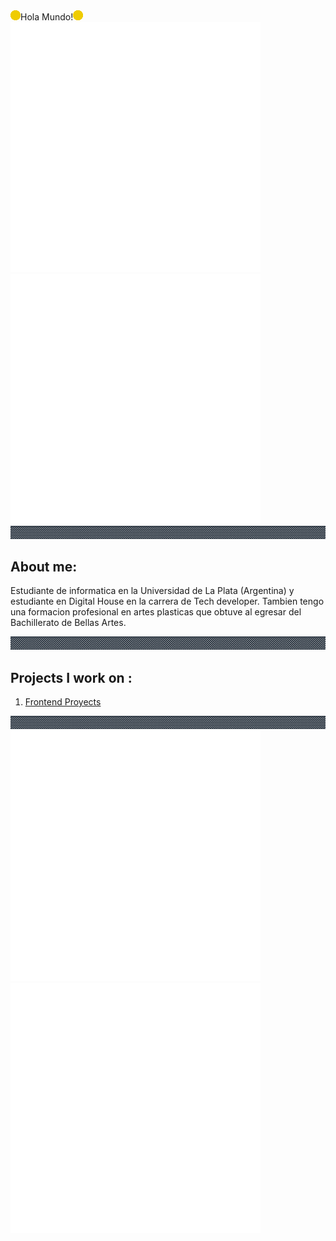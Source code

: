<div aling="center"><img src="img/Moneda_muestra.gif# alt="Explosion">Hola Mundo!<img src="img/Moneda_muestra.gif# alt="Explosion"></div>

<div>
  <img src="img/expl.gif# alt="Explosion">
  <img src="img/expl.gif# alt="Explosion">
</div>


<div aling="center">
    <img src="img/Guardaanim2.gif" alt="Guarda">
</div>

## About me: 

<p>
    Estudiante de informatica en la Universidad de La Plata (Argentina) y estudiante en Digital House en la carrera de Tech developer.
    Tambien tengo una formacion profesional en artes plasticas que obtuve al egresar del Bachillerato de Bellas Artes.
</p>
<div aling="center">
    <img src="img/Guardaanim2.gif# alt="Guarda">
</div>
                                               
## Projects I work on :                                              
 
<ol>                                               
 <li> <a href = "https://julianpariss.github.io/Frontend">Frontend Proyects</a> </li>
</ol>                                                                         
<div aling="center">
    <img src="img/Guardaanim2.gif# alt="Guarda">
</div>   


<div>
  <img src="img/expl.gif# alt="Explosion">
  <img src="img/expl.gif# alt="Explosion">
</div>

